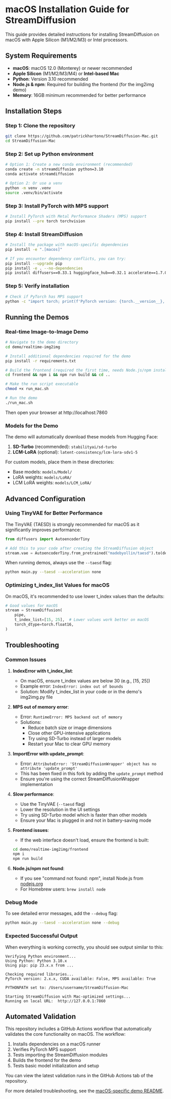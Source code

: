 # macOS Installation Guide for StreamDiffusion

This guide provides detailed instructions for installing StreamDiffusion on macOS with Apple Silicon (M1/M2/M3) or Intel processors.

## System Requirements

- **macOS**: macOS 12.0 (Monterey) or newer recommended
- **Apple Silicon** (M1/M2/M3/M4) or **Intel-based Mac**
- **Python**: Version 3.10 recommended
- **Node.js & npm**: Required for building the frontend (for the img2img demo)
- **Memory**: 16GB minimum recommended for better performance

## Installation Steps

### Step 1: Clone the repository

```bash
git clone https://github.com/patrickhartono/StreamDiffusion-Mac.git
cd StreamDiffusion-Mac
```

### Step 2: Set up Python environment

```bash
# Option 1: Create a new conda environment (recommended)
conda create -n streamdiffusion python=3.10
conda activate streamdiffusion

# Option 2: Or use a venv
python -m venv .venv
source .venv/bin/activate
```

### Step 3: Install PyTorch with MPS support

```bash
# Install PyTorch with Metal Performance Shaders (MPS) support
pip install --pre torch torchvision
```

### Step 4: Install StreamDiffusion

```bash
# Install the package with macOS-specific dependencies
pip install -e ".[macos]"

# If you encounter dependency conflicts, you can try:
pip install --upgrade pip
pip install -e . --no-dependencies
pip install diffusers==0.33.1 huggingface_hub==0.32.1 accelerate==1.7.0
```

### Step 5: Verify installation

```bash
# Check if PyTorch has MPS support
python -c "import torch; print(f'PyTorch version: {torch.__version__}, MPS available: {torch.backends.mps.is_available() if hasattr(torch.backends, \"mps\") else False}')"
```

## Running the Demos

### Real-time Image-to-Image Demo

```bash
# Navigate to the demo directory
cd demo/realtime-img2img

# Install additional dependencies required for the demo
pip install -r requirements.txt

# Build the frontend (required the first time, needs Node.js/npm installed)
cd frontend && npm i && npm run build && cd ..

# Make the run script executable
chmod +x run_mac.sh

# Run the demo
./run_mac.sh
```

Then open your browser at http://localhost:7860

### Models for the Demo

The demo will automatically download these models from Hugging Face:

1. **SD-Turbo** (recommended): `stabilityai/sd-turbo`
2. **LCM-LoRA** (optional): `latent-consistency/lcm-lora-sdv1-5`

For custom models, place them in these directories:
- Base models: `models/Model/`
- LoRA weights: `models/LoRA/`
- LCM LoRA weights: `models/LCM_LoRA/`

## Advanced Configuration

### Using TinyVAE for Better Performance

The TinyVAE (TAESD) is strongly recommended for macOS as it significantly improves performance:

```python
from diffusers import AutoencoderTiny

# Add this to your code after creating the StreamDiffusion object
stream.vae = AutoencoderTiny.from_pretrained("madebyollin/taesd").to(device=pipe.device, dtype=pipe.dtype)
```

When running demos, always use the `--taesd` flag:

```bash
python main.py --taesd --acceleration none
```

### Optimizing t_index_list Values for macOS

On macOS, it's recommended to use lower t_index values than the defaults:

```python
# Good values for macOS
stream = StreamDiffusion(
    pipe,
    t_index_list=[15, 25],  # Lower values work better on macOS
    torch_dtype=torch.float16,
)
```

## Troubleshooting

### Common Issues

1. **IndexError with t_index_list**: 
   - On macOS, ensure t_index values are below 30 (e.g., [15, 25])
   - Example error: `IndexError: index out of bounds`
   - Solution: Modify t_index_list in your code or in the demo's img2img.py file

2. **MPS out of memory error**:
   - Error: `RuntimeError: MPS backend out of memory`
   - Solutions:
     - Reduce batch size or image dimensions
     - Close other GPU-intensive applications
     - Try using SD-Turbo instead of larger models
     - Restart your Mac to clear GPU memory

3. **ImportError with update_prompt**:
   - Error: `AttributeError: 'StreamDiffusionWrapper' object has no attribute 'update_prompt'`
   - This has been fixed in this fork by adding the `update_prompt` method 
   - Ensure you're using the correct StreamDiffusionWrapper implementation

4. **Slow performance**:
   - Use the TinyVAE (`--taesd` flag)
   - Lower the resolution in the UI settings
   - Try using SD-Turbo model which is faster than other models
   - Ensure your Mac is plugged in and not in battery-saving mode

5. **Frontend issues**:
   - If the web interface doesn't load, ensure the frontend is built:
   ```bash
   cd demo/realtime-img2img/frontend
   npm i
   npm run build
   ```

6. **Node.js/npm not found**:
   - If you see "command not found: npm", install Node.js from [nodejs.org](https://nodejs.org/)
   - For Homebrew users: `brew install node`

### Debug Mode

To see detailed error messages, add the `--debug` flag:

```bash
python main.py --taesd --acceleration none --debug
```

### Expected Successful Output

When everything is working correctly, you should see output similar to this:

```
Verifying Python environment...
Using Python: Python 3.10.x
Using pip: pip 23.x.x from ...

Checking required libraries...
PyTorch version: 2.x.x, CUDA available: False, MPS available: True

PYTHONPATH set to: /Users/username/StreamDiffusion-Mac

Starting StreamDiffusion with Mac-optimized settings...
Running on local URL:  http://127.0.0.1:7860
```

## Automated Validation

This repository includes a GitHub Actions workflow that automatically validates the core functionality on macOS. The workflow:

1. Installs dependencies on a macOS runner
2. Verifies PyTorch MPS support
3. Tests importing the StreamDiffusion modules
4. Builds the frontend for the demo
5. Tests basic model initialization and setup

You can view the latest validation runs in the GitHub Actions tab of the repository.

For more detailed troubleshooting, see the [macOS-specific demo README](./demo/realtime-img2img/MACOS_README.md).
